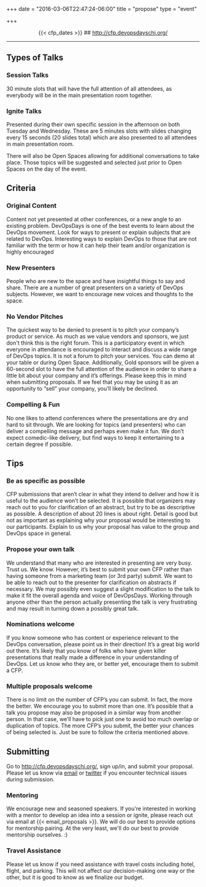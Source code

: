 +++
date = "2016-03-06T22:47:24-06:00"
title = "propose"
type = "event"

+++
<center>
  {{< cfp_dates >}}
## <a href="http://cfp.devopsdayschi.org/">http://cfp.devopsdayschi.org/</a>
</center>

<hr>

## Types of Talks

### Session Talks
30 minute slots that will have the full attention of all attendees, as everybody will be in the main presentation room together.

### Ignite Talks
Presented during their own specific session in the afternoon on both Tuesday and Wednesday. These are 5 minutes slots with slides changing every 15 seconds (20 slides total) which are also presented to all attendees in main presentation room.

There will also be Open Spaces allowing for additional conversations to take place. Those topics will be suggested and selected just prior to Open Spaces on the day of the event.

## Criteria

### Original Content
Content not yet presented at other conferences, or a new angle to an existing problem. DevOpsDays is one of the best events to learn about the DevOps movement. Look for ways to present or explain subjects that are related to DevOps. Interesting ways to explain DevOps to those that are not familiar with the term or how it can help their team and/or organization is highly encouraged

### New Presenters
People who are new to the space and have insightful things to say and share. There are a number of great presenters on a variety of DevOps subjects. However, we want to encourage new voices and thoughts to the space.

### No Vendor Pitches
The quickest way to be denied to present is to pitch your company’s product or service. As much as we value vendors and sponsors, we just don't think this is the right forum. This is a participatory event in which everyone in attendance is encouraged to interact and discuss a wide range of DevOps topics. It is not a forum to pitch your services. You can demo at your table or during Open Space. Additionally, Gold sponsors will be given a 60-second slot to have the full attention of the audience in order to share a little bit about your company and it’s offerings. Please keep this in mind when submitting proposals. If we feel that you may be using it as an opportunity to “sell” your company, you’ll likely be declined. 

### Compelling & Fun 
No one likes to attend conferences where the presentations are dry and hard to sit through. We are looking for topics (and presenters) who can deliver a compelling message and perhaps even make it fun. We don’t expect comedic-like delivery, but find ways to keep it entertaining to a certain degree if possible.

## Tips

### Be as specific as possible
CFP submissions that aren’t clear in what they intend to deliver and how it is useful to the audience won’t be selected. It is possible that organizers may reach out to you for clarification of an abstract, but try to be as descriptive as possible. A description of about 20 lines is about right. Detail is good but not as important as explaining why your proposal would be interesting to our participants. Explain to us why your proposal has value to the group and DevOps space in general.

### Propose your own talk
We understand that many who are interested in presenting are very busy. Trust us. We know. However, it’s best to submit your own CFP rather than having someone from a marketing team (or 3rd party) submit. We want to be able to reach out to the presenter for clarification on abstracts if necessary. We may possibly even suggest a slight modification to the talk to make it fit the overall agenda and voice of DevOpsDays. Working through anyone other than the person actually presenting the talk is very frustrating and may result in turning down a possibly great talk.

### Nominations welcome
If you know someone who has content or experience relevant to the DevOps conversation, please point us in their direction! It’s a great big world out there. It’s likely that you know of folks who have given killer presentations that really made a difference in your understanding of DevOps. Let us know who they are, or better yet, encourage them to submit a CFP.

### Multiple proposals welcome
There is no limit on the number of CFP’s you can submit. In fact, the more the better. We encourage you to submit more than one. It’s possible that a talk you propose may also be proposed in a similar way from another person. In that case, we’ll have to pick just one to avoid too much overlap or duplication of topics. The more CFP’s you submit, the better your chances of being selected is. Just be sure to follow the criteria mentioned above.

## Submitting
Go to <a href="http://cfp.devopsdayschi.org/">http://cfp.devopsdayschi.org/</a>, sign up/in, and submit your proposal. Please let us know via <a href="mailto:cfp@devopsdayschi.org?subject=DevOpsDays 2016 Trouble Submitting Proposal">email</a> or <a href="https://twitter.com/devopsdayschi">twitter</a> if you encounter technical issues during submission.

### Mentoring
We encourage new and seasoned speakers. If you're interested in working with a mentor to develop an idea into a session or ignite, please reach out via email at {{< email_proposals >}}. We will do our best to provide options for mentorship pairing. At the very least, we'll do our best to provide mentorship ourselves. :)

### Travel Assistance
Please let us know if you need assistance with travel costs including hotel, flight, and parking. This will not affect our decision-making one way or the other, but it is good to know as we finalize our budget.

